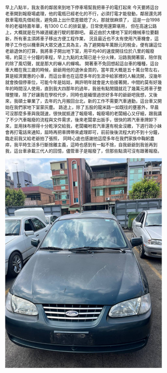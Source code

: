 早上八點半，我友善的鄰居來到地下停車場幫我把車子的電打起來
今天要將這台老車開到報廢場處理，他的電瓶已經老化的不行，必須打電才能發動，鄰居還先將救車電瓶先借給我，避免路上出什麼差錯熄了火，那就很麻煩了，
這是一台1998年的老福特嘉年華，有1300 C.C.的排氣量，日常使用還算堪用，
但在高速公路上，大概就是在外線道緩速行駛的那群吧。
最近由於大樓地下室的機械車位要翻新，所有車主須將車子移出方便工程作業，
況且最近也不太有使用汽車機會，這陣子工作也以機車與大眾交通工具為主，為了避開每年萬餘元的稅金，便有讓這位老爺退休的打算，我將車子開出地下室，用平均40的速度開往位於八里的報廢場，約莫三十分鐘的車程，早上九點的太陽已是十分火辣，沿路我開著窗，陪伴我的除了風切聲，就是那大的嚇人的蟬鳴。
開著車不免回想起這台車的種種，這台車大概在我三歲的時候，爺爺用他的退休金買的，當年買大概是五十萬台幣左右，算是經濟實惠的小車，而這台車也在這麼多年的生涯中給家裡的人輪流開，沒幾年就會換個停車位，可能今年是姑姑，興許明年就會是大伯接著開，中間約莫有好幾年的時間沒人使用，直到我大四那年的過年，我爸有點閒錢就花了幾萬元將車子整理整理，除了好讓我在學校代步，同時也是緬懷過世好多年的爺爺吧我想，又後來，我碩士畢業了，去年的九月搬回台北，新的工作不需要汽車通勤，這台車又開始在我們家地下室蒙灰塵。
路途上，除了五股的龍米路一如既往的壅塞外，早晨可沒那麼多車與我競速，很快就抵達了報廢場，報廢場的老闆細心又仔細，跟我講了不少汽車報廢的流程與文件需求，後來老闆拿出扳手，很快的將汽車車牌卸下來，並用抹布擦得十分乾淨交給我，老闆囑咐若汽車還有稅金沒繳，下週行政小妹會再打電話來通知，屆時再把車牌帶來處理即可，前前後後流程大約不到十分鐘，臨走前我又給老爺拍了張照，
同時心底也感謝他這麼多年在我們家族中鞠躬盡瘁，我平時生活多行斷捨離主義，這時也感到有一點不捨，自我爺爺到我爸再到我，這台車承載三代人的回憶，儘管車子是報廢了，但那些點滴可沒有跟著報廢。

![](../.extensions/20220820165656.png)  